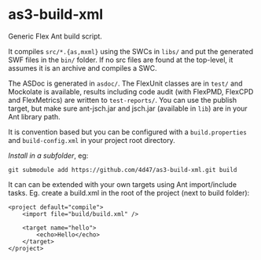 
as3-build-xml
=============

Generic Flex Ant build script.

It compiles `src/*.{as,mxml}` using the SWCs in `libs/` and put the
generated SWF files in the `bin/` folder. If no src files are found
at the top-level, it assumes it is an archive and compiles a SWC.

The ASDoc is generated in `asdoc/`. The FlexUnit classes are in `test/` and
Mockolate is available, results including code audit (with FlexPMD, FlexCPD
and FlexMetrics) are written to `test-reports/`. You can use the publish
target, but make sure ant-jsch.jar and jsch.jar (available in `lib`)
are in your Ant library path.

It is convention based but you can be configured with a `build.properties`
and `build-config.xml` in your project root directory.

*Install in a subfolder*, eg:

    git submodule add https://github.com/4d47/as3-build-xml.git build

It can can be extended with your own targets using Ant import/include tasks.
Eg. create a build.xml in the root of the project (next to build folder):

    <project default="compile">
        <import file="build/build.xml" />
        
        <target name="hello">
            <echo>Hello</echo>
        </target>
    </project>

